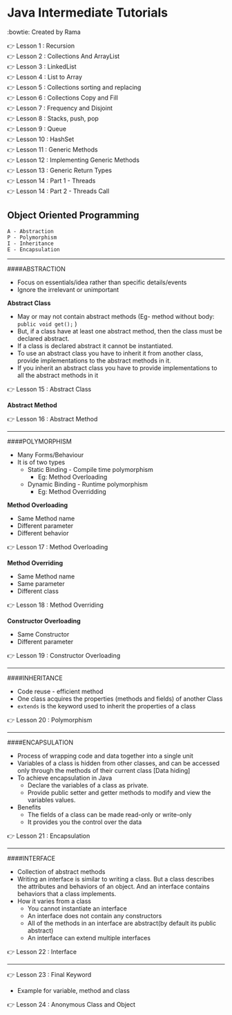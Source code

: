 # Java Intermediate Tutorials 
:bowtie: Created by Rama

:point_right: Lesson 1  : Recursion<br />
:point_right: Lesson 2  : Collections And ArrayList<br />
:point_right: Lesson 3  : LinkedList<br />
:point_right: Lesson 4  : List to Array<br />
:point_right: Lesson 5  : Collections sorting and replacing<br />
:point_right: Lesson 6  : Collections Copy and Fill<br />
:point_right: Lesson 7  : Frequency and Disjoint<br />
:point_right: Lesson 8  : Stacks, push, pop<br />
:point_right: Lesson 9  : Queue<br />
:point_right: Lesson 10 : HashSet<br />
:point_right: Lesson 11 : Generic Methods<br />
:point_right: Lesson 12 : Implementing Generic Methods<br />
:point_right: Lesson 13 : Generic Return Types<br />
:point_right: Lesson 14 : Part 1 - Threads<br />
:point_right: Lesson 14 : Part 2 - Threads Call<br />

## Object Oriented Programming
	A - Abstraction
	P - Polymorphism
	I - Inheritance
	E - Encapsulation
	
------	
####ABSTRACTION 
* Focus on essentials/idea rather than specific details/events
* Ignore the irrelevant or unimportant

**Abstract Class**
* May or may not contain abstract methods (Eg- method without body: ```public void get();```  )
* But, if a class have at least one abstract method, then the class must be declared abstract.
* If a class is declared abstract it cannot be instantiated.
* To use an abstract class you have to inherit it from another class, provide implementations to the abstract methods in it.
* If you inherit an abstract class you have to provide implementations to all the abstract methods in it

:point_right: Lesson 15 : Abstract Class<br />

**Abstract Method**

:point_right: Lesson 16 : Abstract Method<br />

------
####POLYMORPHISM 
* Many Forms/Behaviour
* It is of two types
	* Static Binding - Compile time polymorphism 
		* Eg: Method Overloading
	* Dynamic Binding - Runtime polymorphism
		* Eg: Method Overridding

**Method Overloading**
* Same Method name
* Different parameter
* Different behavior

:point_right: Lesson 17 : Method Overloading <br />

**Method Overriding**
* Same Method name
* Same parameter
* Different class

:point_right: Lesson 18 : Method Overriding <br />

**Constructor Overloading**
* Same Constructor
* Different parameter

:point_right: Lesson 19 : Constructor Overloading <br />

------
####INHERITANCE 
* Code reuse - efficient method
* One class acquires the properties (methods and fields) of another Class
* ```extends``` is the keyword used to inherit the properties of a class

:point_right: Lesson 20 : Polymorphism <br />

------
####ENCAPSULATION 
* Process of wrapping code and data together into a single unit
* Variables of a class is hidden from other classes, and can be accessed only through the methods of their current class [Data hiding]
* To achieve encapsulation in Java
	* Declare the variables of a class as private.
	* Provide public setter and getter methods to modify and view the variables values.
* Benefits
	* The fields of a class can be made read-only or write-only
	* It provides you the control over the data

:point_right: Lesson 21 : Encapsulation <br />

------
####INTERFACE 
* Collection of abstract methods
* Writing an interface is similar to writing a class. But a class describes the attributes and behaviors of an object. And an interface contains behaviors that a class implements.
* How it varies from a class
	* You cannot instantiate an interface
	* An interface does not contain any constructors
	* All of the methods in an interface are abstract(by default its public abstract)
	* An interface can extend multiple interfaces

:point_right: Lesson 22 : Interface <br />

------
:point_right: Lesson 23 : Final Keyword <br />
* Example for variable, method and class

:point_right: Lesson 24 : Anonymous Class and Object <br />
